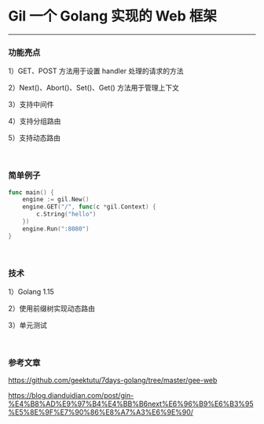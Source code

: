 # Gil 一个 Golang 实现的 Web 框架
---

### 功能亮点
1）GET、POST 方法用于设置 handler 处理的请求的方法

2）Next()、Abort()、Set()、Get() 方法用于管理上下文

3）支持中间件

4）支持分组路由

5）支持动态路由

</br>

### 简单例子
``` go
func main() {
    engine := gil.New()
    engine.GET("/", func(c *gil.Context) {
        c.String("hello")
    })
    engine.Run(":8080")
}
```

</br>

### 技术
1）Golang 1.15

2）使用前缀树实现动态路由

3）单元测试

</br>

### 参考文章
https://github.com/geektutu/7days-golang/tree/master/gee-web

https://blog.dianduidian.com/post/gin-%E4%B8%AD%E9%97%B4%E4%BB%B6next%E6%96%B9%E6%B3%95%E5%8E%9F%E7%90%86%E8%A7%A3%E6%9E%90/

</br>